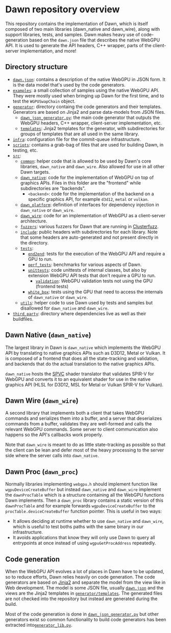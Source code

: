 # Dawn repository overview

This repository contains the implementation of Dawn, which is itself composed of two main libraries (dawn_native and dawn_wire), along with support libraries, tests, and samples. Dawn makes heavy use of code-generation based on the `dawn.json` file that describes the native WebGPU API. It is used to generate the API headers, C++ wrapper, parts of the client-server implementation, and more!

## Directory structure

- [`dawn.json`](../dawn.json): contains a description of the native WebGPU in JSON form. It is the data model that's used by the code generators.
- [`examples`](../examples): a small collection of samples using the native WebGPU API. They were mostly used when bringing up Dawn for the first time, and to test the `WGPUSwapChain` object.
- [`generator`](../generator): directory containg the code generators and their templates. Generators are based on Jinja2 and parse data-models from JSON files.
    - [`dawn_json_generator.py`](../generator/dawn_json_generator.py): the main code generator that outputs the WebGPU headers, C++ wrapper, client-server implementation, etc.
    - [`templates`](../generator/templates): Jinja2 templates for the generator, with subdirectories for groups of templates that are all used in the same library.
- [`infra`](../infra): configuration file for the commit-queue infrastructure.
- [`scripts`](../scripts): contains a grab-bag of files that are used for building Dawn, in testing, etc.
- [`src`](../src): 
  - [`common`](../src/common): helper code that is allowed to be used by Dawn's core libraries, `dawn_native` and `dawn_wire`. Also allowed for use in all other Dawn targets.
  - [`dawn_native`](../src/dawn_native): code for the implementation of WebGPU on top of graphics APIs. Files in this folder are the "frontend" while subdirectories are "backends".
      - `<backend>`: code for the implementation of the backend on a specific graphics API, for example `d3d12`, `metal` or `vulkan`.
  - [`dawn_platform`](../src/dawn_platform): definition of interfaces for dependency injection in `dawn_native` or `dawn_wire`.
  - [`dawn_wire`](../src/dawn_wire): code for an implementation of WebGPU as a client-server architecture.
  - [`fuzzers`](../src/fuzzers): various fuzzers for Dawn that are running in [Clusterfuzz](https://google.github.io/clusterfuzz/).
  - [`include`](../src/include): public headers with subdirectories for each library. Note that some headers are auto-generated and not present directly in the directory.
  - [`tests`](../src/tests):
    - [`end2end`](../src/tests/end2end): tests for the execution of the WebGPU API and require a GPU to run.
    - [`perf_tests`](../src/tests/perf_tests): benchmarks for various aspects of Dawn.
    - [`unittests`](../src/tests/unittests): code unittests of internal classes, but also by extension WebGPU API tests that don't require a GPU to run.
      - [`validation`](../src/tests/unittests/validation): WebGPU validation tests not using the GPU (frontend tests)
    - [`white_box`](../src/tests/white_box): tests using the GPU that need to access the internals of `dawn_native` or `dawn_wire`.
  - [`utils`](../src/utils): helper code to use Dawn used by tests and samples but disallowed for `dawn_native` and `dawn_wire`.
- [`third_party`](../third_party): directory where dependencies live as well as their buildfiles.

## Dawn Native (`dawn_native`)

The largest library in Dawn is `dawn_native` which implements the WebGPU API by translating to native graphics APIs such as D3D12, Metal or Vulkan. It is composed of a frontend that does all the state-tracking and validation, and backends that do the actual translation to the native graphics APIs.

`dawn_native` hosts the [SPVC](https://github.com/google/shaderc/tree/master/spvc) shader translator that validates SPIR-V for WebGPU and converts it to an equivalent shader for use in the native graphics API (HLSL for D3D12, MSL for Metal or Vulkan SPIR-V for Vulkan).

## Dawn Wire (`dawn_wire`)

A second library that implements both a client that takes WebGPU commands and serializes them into a buffer, and a server that deserializes commands from a buffer, validates they are well-formed and calls the relevant WebGPU commands. Some server to client communication also happens so the API's callbacks work properly.

Note that `dawn_wire` is meant to do as little state-tracking as possible so that the client can be lean and defer most of the heavy processing to the server side where the server calls into `dawn_native`.

## Dawn Proc (`dawn_proc`)

Normally libraries implementing `webgpu.h` should implement function like `wgpuDeviceCreateBuffer` but instead `dawn_native` and `dawn_wire` implement the `dawnProcTable` which is a structure containing all the WebGPU functions Dawn implements. Then a `dawn_proc` library contains a static version of this `dawnProcTable` and for example forwards `wgpuDeviceCreateBuffer` to the `procTable.deviceCreateBuffer` function pointer. This is useful in two ways:

 - It allows deciding at runtime whether to use `dawn_native` and `dawn_wire`, which is useful to test boths paths with the same binary in our infrastructure.
 - It avoids applications that know they will only use Dawn to query all entrypoints at once instead of using `wgpuGetProcAddress` repeatedly.

## Code generation

When the WebGPU API evolves a lot of places in Dawn have to be updated, so to reduce efforts, Dawn relies heavily on code generation. The code generators are based on [Jinja2](https://jinja.palletsprojects.com/) and separate the model from the view like in Web development. The model is some JSON file, usually [`dawn.json`](../dawn.json) and the views are the Jinja2 templates in [`generator/templates`](../generator/templates). The generated files are not checked into the repository but instead are generated during the build.

Most of the code generation is done in [`dawn_json_generator.py`](../generator/dawn_json_generator.py) but other generators exist so common functionality to build code generators has been extracted into[`generator_lib.py`](../generator/generator_lib.py).
